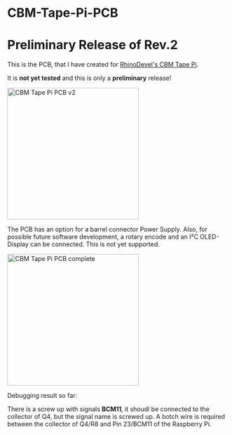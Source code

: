 # CBM-Tape-Pi-PCB
# Preliminary Release of Rev.2
This is the PCB, that I have created for <a href="https://github.com/RhinoDevel/cbmtapepi">RhinoDevel's CBM Tape Pi</a>.

It is <b>not yet tested</b> and this is only a <b>preliminary</b> release!

<img src="https://github.com/svenpetersen1965/CBM-Tape-Pi-PCB/blob/main/Rev.%202/pictures/9504_CBMTapePi_PCB.JPG" width="300" alt="CBM Tape Pi PCB v2">

The PCB has an option for a barrel connector Power Supply. Also, for possible future software development, a rotary encode and an I²C OLED-Display can be connected. This is not yet supported.

<img src="https://github.com/svenpetersen1965/CBM-Tape-Pi-PCB/blob/main/Rev.%202/pictures/9505_CBMTapePi_Rot_Disp.JPG" width="300" alt="CBM Tape Pi PCB complete">

Debugging result so far:

There is a screw up with signals <b>BCM11</b>, it shoudl be connected to the collector of Q4, but the signal name is screwed up. A botch wire is required between the collector of Q4/R8 and Pin 23/BCM11 of the Raspberry Pi.

